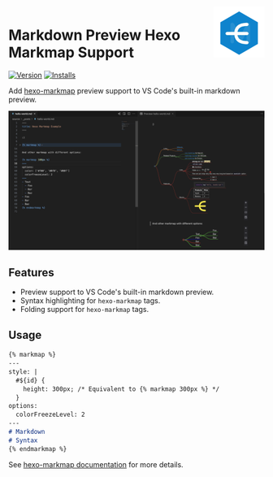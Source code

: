 <img src="https://raw.githubusercontent.com/markmap-universe/logo/master/hexo-markmap-logo.png" alt="Hexo logo" width="100" height="100" align="right" />

# Markdown Preview Hexo Markmap Support

[![Version](https://img.shields.io/visual-studio-marketplace/v/maxchang.vscode-hexo-markmap)](https://marketplace.visualstudio.com/items?itemName=maxchang.vscode-hexo-markmap) [![Installs](https://img.shields.io/visual-studio-marketplace/i/maxchang.vscode-hexo-markmap)](https://marketplace.visualstudio.com/items?itemName=maxchang.vscode-hexo-markmap)

Add [hexo-markmap](https://github.com/maxchang3/hexo-markmap/) preview support to VS Code's built-in markdown preview.

![](https://github.com/markmap-universe/vscode-hexo-markmap/raw/main/res/preview.png)

## Features

- Preview support to VS Code's built-in markdown preview.
- Syntax highlighting for `hexo-markmap` tags.
- Folding support for `hexo-markmap` tags.

## Usage

```markdown
{% markmap %}
---
style: |
  #${id} {
    height: 300px; /* Equivalent to {% markmap 300px %} */
  }
options:
  colorFreezeLevel: 2
---
# Markdown
# Syntax
{% endmarkmap %}
```

See [hexo-markmap documentation](https://github.com/markmap-universe/hexo-markmap#usage) for more details.
